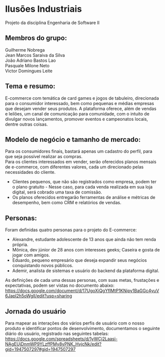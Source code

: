 # Ilusões Industriais
Projeto da disciplina Engenharia de Software II

## Membros do grupo: 
Guilherme Nobrega  
Jean Marcos Saraiva da Silva  
João Adriano Bastos Lao  
Pasquale Milone Neto  
Victor Domingues Leite 

## Tema e resumo: 
E-commerce com temática de card games e jogos de tabuleiro, direcionada para o consumidor interessado, bem como pequenas e médias empresas que desejam vender seus produtos. A plataforma oferece, além de vendas e leilões, um canal de comunicação para comunidade, com o intuito de divulgar novos lançamentos, promover eventos e campeonatos locais, dentre outras coisas.

## Modelo de negócio e tamanho de mercado: 
Para os consumidores finais, bastará apenas um cadastro do perfil, para que seja possível realizar as compras.  
Para os clientes interessados em vender, serão oferecidos planos mensais de e-commerce, com diferentes valores, cada um direcionado pelas necessidades do cliente.  
- Clientes pequenos, que não são registrados como empresa, podem ter o plano gratuito - Nesse caso, para cada venda realizada em sua loja digital, será cobrado uma taxa de comissão.  
- Os planos oferecidos entregarão ferramentas de análise e métricas de desempenho, bem como CRM e relatórios de vendas.


## Personas: 
Foram definidas quatro personas para o projeto do E-commerce:  
- Alexandre, estudante adolescente de 13 anos que ainda não tem renda própria.    
- Mônica, dev júnior de 28 anos com interesses geeks; Caseira e gosta de jogar com amigos.    
- Eduardo, pequeno empresário que deseja expandir seus negócios conquistando novos públicos.  
- Ademir, analista de sistemas e usuário do backend da plataforma digital.  

As definições de cada uma dessas personas, com suas metas, frustações e expectativas, podem ser vistas no documento abaixo:  
https://docs.google.com/document/d/17UgoXiQgYflMtP1KNipy1BaGGc4yuV6Japl2h5oWglI/edit?usp=sharing  

## Jornada do usuário
Para mapear as interações dos vários perfis de usuário com o nosso produto e identificar pontos de desenvolvimento, documentamos o seguinte diário do usuário, registrado nas seguintes tabelas:
https://docs.google.com/spreadsheets/d/1yWCj2Laasi-NAgEUjDnmWP9YLzffPMy8yPNK_HvjcNk/edit?gid=1947507297#gid=1947507297
